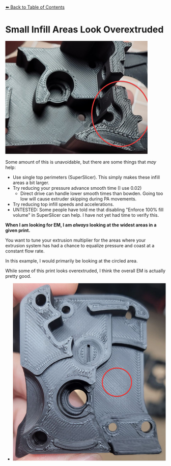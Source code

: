 [:arrow_left: Back to Table of Contents](/README.md)
# Small Infill Areas Look Overextruded

![](/images/troubleshooting/SmallAreas.png) 

Some amount of this is unavoidable, but there are some things that *may* help:
- Use single top perimeters (SuperSlicer). This simply makes these infill areas a bit larger.
- Try reducing your pressure advance smooth time (I use 0.02)
    - Direct drive can handle lower smooth times than bowden. Going too low will cause extruder skipping during PA movements.
- Try reducing top infill speeds and accelerations.
- UNTESTED: Some people have told me that disabling "Enforce 100% fill volume" in SuperSlicer can help. I have not yet had time to verify this.


**When I am looking for EM, I am *always* looking at the widest areas in a given print.** 

You want to tune your extrusion multiplier for the areas where your extrusion system has had a chance to equalize pressure and coast at a constant flow rate.

In this example, I would primarily be looking at the circled area. 

While some of this print looks overextruded, I think the overall EM is actually pretty good.

- ![](/images/em-wheretolook.png) 